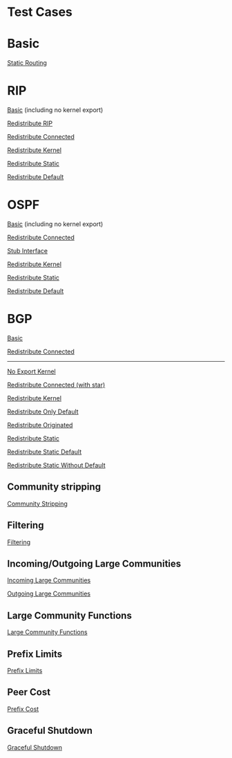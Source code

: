 # Test Cases


# Basic

[Static Routing](t10_basic/t10_static/README.md)


# RIP

[Basic](t20_rip/t10_basic/README.md) (including no kernel export)

[Redistribute RIP](t20_rip/t20_redistribute_rip/README.md)

[Redistribute Connected](t20_rip/t30_redistribute_connected/README.md)

[Redistribute Kernel](t20_rip/t40_redistribute_kernel/README.md)

[Redistribute Static](t20_rip/t50_redistribute_static/README.md)

[Redistribute Default](t20_rip/t60_redistribute_default/README.md)


# OSPF

[Basic](t30_ospf/t10_basic/README.md) (including no kernel export)

[Redistribute Connected](t30_ospf/t30_redistribute_connected/README.md)

[Stub Interface](t30_ospf/t34_stub_interface/README.md)

[Redistribute Kernel](t30_ospf/t40_redistribute_kernel/README.md)

[Redistribute Static](t30_ospf/t50_redistribute_static/README.md)

[Redistribute Default](t30_ospf/t60_redistribute_default/README.md)


# BGP

[Basic](t40_bgp/t10_basic/README.md)

[Redistribute Connected](t40_bgp/t30_redistribute_connected/README.md)


-- --


[No Export Kernel](40-bgp/10-no_export_kernel/README.md)


[Redistribute Connected (with star)](40-bgp/10-redistribute_connected_with_star/README.md)

[Redistribute Kernel](40-bgp/10-redistribute_kernel/README.md)

[Redistribute Only Default](40-bgp/10-redistribute_only_default/README.md)

[Redistribute Originated](40-bgp/10-redistribute_originated/README.md)

[Redistribute Static](40-bgp/10-redistribute_static/README.md)

[Redistribute Static Default](40-bgp/10-redistribute_static_default/README.md)

[Redistribute Static Without Default](40-bgp/10-redistribute_static_without_default/README.md)

## Community stripping

[Community Stripping](40-bgp/20-community_stripping/README.md)

## Filtering

[Filtering](40-bgp/40-filtering/README.md)

## Incoming/Outgoing Large Communities

[Incoming Large Communities](40-bgp/30-incoming_large_communities/README.md)

[Outgoing Large Communities](40-bgp/30-outgoing_large_communities/README.md)

## Large Community Functions

[Large Community Functions](40-bgp/50-large_community_functions/README.md)

## Prefix Limits

[Prefix Limits](40-bgp/60-prefix_limits/README.md)

## Peer Cost

[Prefix Cost](40-bgp/70-peer_cost/README.md)

## Graceful Shutdown

[Graceful Shutdown](40-bgp/72-graceful_shutdown/README.md)
